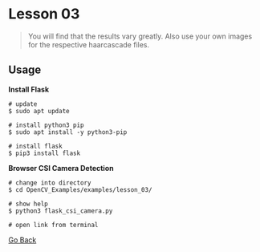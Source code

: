 # Lesson 03

> You will find that the results vary greatly. Also use your own images for the respective haarcascade files.

## Usage

**Install Flask**

```shell
# update
$ sudo apt update

# install python3 pip
$ sudo apt install -y python3-pip

# install flask
$ pip3 install flask
```

**Browser CSI Camera Detection**

```shell
# change into directory
$ cd OpenCV_Examples/examples/lesson_03/

# show help
$ python3 flask_csi_camera.py

# open link from terminal
```

[Go Back](../../README.md)
